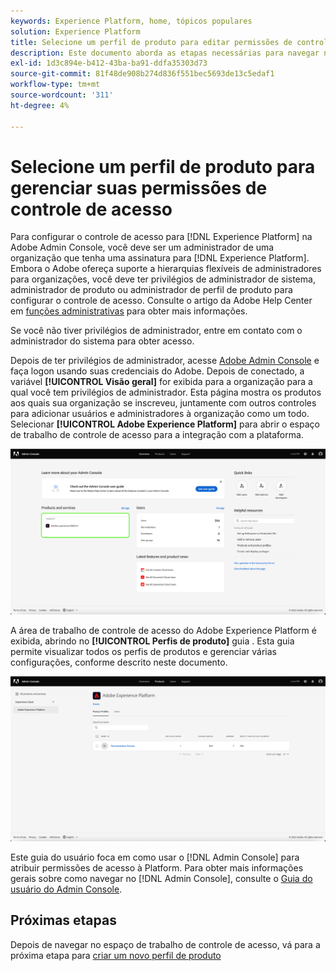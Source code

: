 ```yaml
---
keywords: Experience Platform, home, tópicos populares
solution: Experience Platform
title: Selecione um perfil de produto para editar permissões de controle de acesso
description: Este documento aborda as etapas necessárias para navegar no espaço de trabalho de controle de acesso. Para configurar o controle de acesso do Experience Platform por meio da Adobe Admin Console, você deve ser um administrador de uma organização que tenha uma assinatura no Experience Platform.
exl-id: 1d3c894e-b412-43ba-ba91-ddfa35303d73
source-git-commit: 81f48de908b274d836f551bec5693de13c5edaf1
workflow-type: tm+mt
source-wordcount: '311'
ht-degree: 4%

---
```


# Selecione um perfil de produto para gerenciar suas permissões de controle de acesso

Para configurar o controle de acesso para [!DNL Experience Platform] na Adobe Admin Console, você deve ser um administrador de uma organização que tenha uma assinatura para [!DNL Experience Platform]. Embora o Adobe ofereça suporte a hierarquias flexíveis de administradores para organizações, você deve ter privilégios de administrador de sistema, administrador de produto ou administrador de perfil de produto para configurar o controle de acesso. Consulte o artigo da Adobe Help Center em [funções administrativas](https://helpx.adobe.com/enterprise/using/admin-roles.html) para obter mais informações.

Se você não tiver privilégios de administrador, entre em contato com o administrador do sistema para obter acesso.

Depois de ter privilégios de administrador, acesse [Adobe Admin Console](https://adminconsole.adobe.com) e faça logon usando suas credenciais do Adobe. Depois de conectado, a variável **[!UICONTROL Visão geral]** for exibida para a organização para a qual você tem privilégios de administrador. Esta página mostra os produtos aos quais sua organização se inscreveu, juntamente com outros controles para adicionar usuários e administradores à organização como um todo. Selecionar **[!UICONTROL Adobe Experience Platform]** para abrir o espaço de trabalho de controle de acesso para a integração com a plataforma.

![produto selecionado](../images/select-product.png)

A área de trabalho de controle de acesso do Adobe Experience Platform é exibida, abrindo no **[!UICONTROL Perfis de produto]** guia . Esta guia permite visualizar todos os perfis de produtos e gerenciar várias configurações, conforme descrito neste documento.

![select-product-profile](../images/select-product-profile.png)

Este guia do usuário foca em como usar o [!DNL Admin Console] para atribuir permissões de acesso à Platform. Para obter mais informações gerais sobre como navegar no [!DNL Admin Console], consulte o [Guia do usuário do Admin Console](https://helpx.adobe.com/br/enterprise/using/admin-console.html).

## Próximas etapas

Depois de navegar no espaço de trabalho de controle de acesso, vá para a próxima etapa para [criar um novo perfil de produto](create-profile.md)
